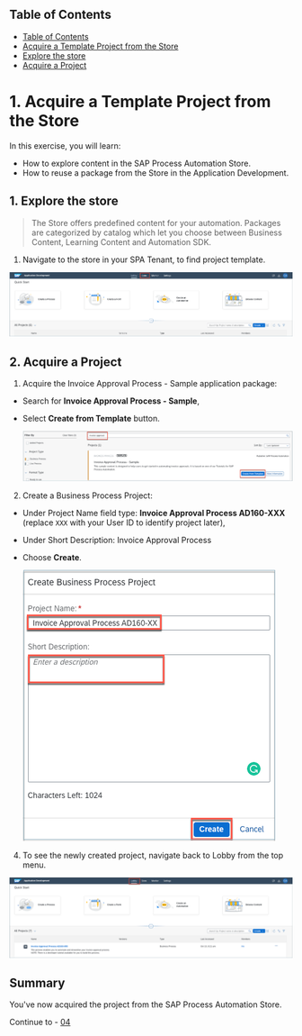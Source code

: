 ## Table of Contents
- [Table of Contents](#table-of-contents)
- [Acquire a Template Project from the Store <a name="section1"></a>](#acquire-a-template-project-from-the-store-)
 - [Explore the store <a name="section2"></a>](#explore-the-store-)
 - [Acquire a Project <a name="section3"></a>](#acquire-a-project-)


# 1. Acquire a Template Project from the Store <a name="section1"></a>


In this exercise, you will learn:
- How to explore content in the SAP Process Automation Store.
- How to reuse a package from the Store in the Application Development.


## 1. Explore the store <a name="section2"></a>

>The Store offers predefined content for your automation. Packages are categorized by catalog which let you choose between Business Content, Learning Content and Automation SDK.

1.	Navigate to the store in your SPA Tenant, to find project template.

  ![03](./images/001.png)

## 2. Acquire a Project <a name="section3"></a>

1. Acquire the Invoice Approval Process - Sample application package:
- Search for **Invoice Approval Process - Sample**,
- Select **Create from Template** button.

  ![03](./images/002.png)

2.	Create a Business Process Project:
- Under Project Name field type: **Invoice Approval Process AD160-XXX** (replace `XXX` with your User ID to identify project later),
- Under Short Description: Invoice Approval Process
- Choose **Create**.

  ![03](./images/003.png)

4. To see the newly created project, navigate back to Lobby from the top menu.

  ![03](./images/004.png)

## Summary

You've now acquired the project from the SAP Process Automation Store.

Continue to - [04](../ex1/README.md)

